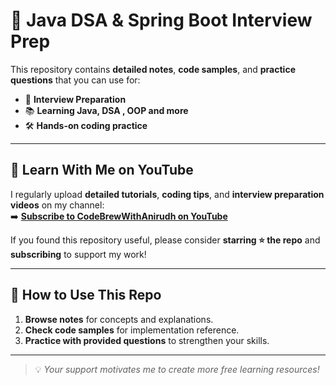 # 🚀 Java DSA & Spring Boot Interview Prep

This repository contains **detailed notes**, **code samples**, and **practice questions** that you can use for:
- 💼 **Interview Preparation**
- 📚 **Learning Java, DSA , OOP and more**
- 🛠 **Hands-on coding practice**

---

## 🎥 Learn With Me on YouTube

I regularly upload **detailed tutorials**, **coding tips**, and **interview preparation videos** on my channel:  
➡️ **[Subscribe to CodeBrewWithAnirudh on YouTube](https://www.youtube.com/@CodeBrewWithAnirudh)**  

If you found this repository useful, please consider **starring ⭐ the repo** and **subscribing** to support my work!

---

## 📌 How to Use This Repo
1. **Browse notes** for concepts and explanations.  
2. **Check code samples** for implementation reference.  
3. **Practice with provided questions** to strengthen your skills.  

---

> 💡 *Your support motivates me to create more free learning resources!*
